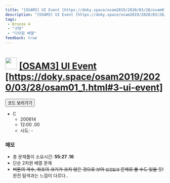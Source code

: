 ```yaml
---
title: "[OSAM3] UI Event [https://doky.space/osam2019/2020/03/28/osam01_1.html#3-ui-event]"
description: "[OSAM3] UI Event [https://doky.space/osam2019/2020/03/28/osam01_1.html#3-ui-event] 문제풀이"
tags: 
 - Bronze 4
 - "구현"
 - "다차원 배열"
feedback: true
---
```

<h1><img src="https://doky.space/assets/icpclev/b4.svg" height="37px"> <a href="http://icpc.me/OSAM3" target="_blank">[OSAM3] UI Event [https://doky.space/osam2019/2020/03/28/osam01_1.html#3-ui-event]</a></h1>

<a href="https://github.com/DokySp/acmicpc-practice/tree/master/OSAM3"><button class="btn btn-info">코드 보러가기</button></a>

- C
  - 200614
  - 12:00 .00
  - 시도: -


### 메모
 - 총 문제풀이 소요시간: **55:27 .16**
 - 단순 2차원 배열 문제
 - ~~버튼의 개수, 좌표의 크기가 크지 않은 것으로 보아 `완전탐색` 문제로 볼 수도 있을 듯!~~ 완전 탐색과는 느낌이 다르다..
